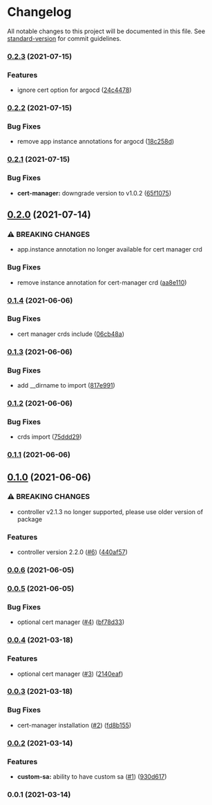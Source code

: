 # Changelog

All notable changes to this project will be documented in this file. See [standard-version](https://github.com/conventional-changelog/standard-version) for commit guidelines.

### [0.2.3](https://github.com/opencdk8s/cdk8s-aws-lb-controller/compare/v0.2.2...v0.2.3) (2021-07-15)


### Features

* ignore cert option for argocd ([24c4478](https://github.com/opencdk8s/cdk8s-aws-lb-controller/commit/24c447881c8b70faeabe8d92bd6a18d674a4b879))

### [0.2.2](https://github.com/opencdk8s/cdk8s-aws-lb-controller/compare/v0.2.1...v0.2.2) (2021-07-15)


### Bug Fixes

* remove app instance annotations for argocd ([18c258d](https://github.com/opencdk8s/cdk8s-aws-lb-controller/commit/18c258d00314a3b0e824afc47e589cb33b21b0f8))

### [0.2.1](https://github.com/opencdk8s/cdk8s-aws-lb-controller/compare/v0.2.0...v0.2.1) (2021-07-15)


### Bug Fixes

* **cert-manager:** downgrade version to v1.0.2 ([65f1075](https://github.com/opencdk8s/cdk8s-aws-lb-controller/commit/65f107572e45090d8dec08f9581940153e4947e7))

## [0.2.0](https://github.com/opencdk8s/cdk8s-aws-lb-controller/compare/v0.1.4...v0.2.0) (2021-07-14)


### ⚠ BREAKING CHANGES

* app.instance annotation no longer available for cert
manager crd

### Bug Fixes

* remove instance annotation for cert-manager crd ([aa8e110](https://github.com/opencdk8s/cdk8s-aws-lb-controller/commit/aa8e1102fe4fd3ac4fa1a5c98dec430db814e962))

### [0.1.4](https://github.com/opencdk8s/cdk8s-aws-lb-controller/compare/v0.1.3...v0.1.4) (2021-06-06)


### Bug Fixes

* cert manager crds include ([06cb48a](https://github.com/opencdk8s/cdk8s-aws-lb-controller/commit/06cb48a341c5e2a8a2d4028c4a895b68201fce61))

### [0.1.3](https://github.com/opencdk8s/cdk8s-aws-lb-controller/compare/v0.1.2...v0.1.3) (2021-06-06)


### Bug Fixes

* add __dirname to import ([817e991](https://github.com/opencdk8s/cdk8s-aws-lb-controller/commit/817e991157c66519590dca4b9939f5ee3672b349))

### [0.1.2](https://github.com/opencdk8s/cdk8s-aws-lb-controller/compare/v0.1.1...v0.1.2) (2021-06-06)


### Bug Fixes

* crds import ([75ddd29](https://github.com/opencdk8s/cdk8s-aws-lb-controller/commit/75ddd29d805c9b337d4021386214220128067dd4))

### [0.1.1](https://github.com/opencdk8s/cdk8s-aws-lb-controller/compare/v0.1.0...v0.1.1) (2021-06-06)

## [0.1.0](https://github.com/opencdk8s/cdk8s-aws-lb-controller/compare/v0.0.6...v0.1.0) (2021-06-06)


### ⚠ BREAKING CHANGES

* controller v2.1.3 no longer supported, please use older version of package

### Features

* controller version 2.2.0 ([#6](https://github.com/opencdk8s/cdk8s-aws-lb-controller/issues/6)) ([440af57](https://github.com/opencdk8s/cdk8s-aws-lb-controller/commit/440af577599ada27cd0f3defac91718e9bd1e292))

### [0.0.6](https://github.com/opencdk8s/cdk8s-aws-lb-controller/compare/v0.0.5...v0.0.6) (2021-06-05)

### [0.0.5](https://github.com/opencdk8s/cdk8s-aws-lb-controller/compare/v0.0.4...v0.0.5) (2021-06-05)


### Bug Fixes

* optional cert manager ([#4](https://github.com/opencdk8s/cdk8s-aws-lb-controller/issues/4)) ([bf78d33](https://github.com/opencdk8s/cdk8s-aws-lb-controller/commit/bf78d335c214952749a2e2234e6f5f63273dc22b))

### [0.0.4](https://github.com/opencdk8s/cdk8s-aws-lb-controller/compare/v0.0.3...v0.0.4) (2021-03-18)


### Features

* optional cert manager ([#3](https://github.com/opencdk8s/cdk8s-aws-lb-controller/issues/3)) ([2140eaf](https://github.com/opencdk8s/cdk8s-aws-lb-controller/commit/2140eafa182a65a26c6f28c1e47bde3ec648fa89))

### [0.0.3](https://github.com/opencdk8s/cdk8s-aws-lb-controller/compare/v0.0.2...v0.0.3) (2021-03-18)


### Bug Fixes

* cert-manager installation ([#2](https://github.com/opencdk8s/cdk8s-aws-lb-controller/issues/2)) ([fd8b155](https://github.com/opencdk8s/cdk8s-aws-lb-controller/commit/fd8b155fc51c2cdc97752596b175f6f04a7f698a))

### [0.0.2](https://github.com/opencdk8s/cdk8s-aws-lb-controller/compare/v0.0.1...v0.0.2) (2021-03-14)


### Features

* **custom-sa:** ability to have custom sa ([#1](https://github.com/opencdk8s/cdk8s-aws-lb-controller/issues/1)) ([930d617](https://github.com/opencdk8s/cdk8s-aws-lb-controller/commit/930d617aac244ccdf9c2989e6dafcf60f30a11f1))

### 0.0.1 (2021-03-14)
